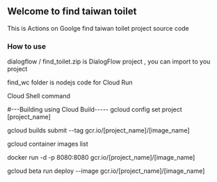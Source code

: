 ## Welcome to find taiwan toilet

This is Actions on Goolge find taiwan toilet project source code   

### How to use

dialogflow / find_toilet.zip  is DialogFlow project , you can import to you project 

find_wc folder is nodejs code for Cloud Run  

Cloud Shell command

#---Building using Cloud Build-----
gcloud config set project [project_name]

gcloud builds submit --tag gcr.io/[project_name]/[image_name]

gcloud container images list

docker run -d -p 8080:8080 gcr.io/[project_name]/[image_name]

gcloud beta run deploy --image gcr.io/[project_name]/[image_name]
